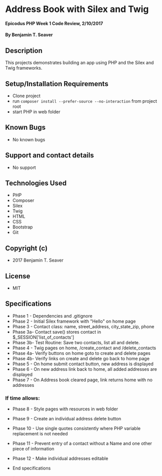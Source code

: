 # Address Book with Silex and Twig

#### Epicodus PHP Week 1 Code Review, 2/10/2017

#### By Benjamin T. Seaver

## Description

This projects demonstrates building an app using PHP and the Silex and Twig frameworks.

## Setup/Installation Requirements
* Clone project
* run `composer install --prefer-source --no-interaction` from project root
* start PHP in web folder

## Known Bugs
* No known bugs

## Support and contact details
* No support

## Technologies Used
* PHP
* Composer
* Silex
* Twig
* HTML
* CSS
* Bootstrap
* Git

## Copyright (c)
* 2017 Benjamin T. Seaver

## License
* MIT

## Specifications
* Phase 1 - Dependencies and .gitignore
* Phase 2 - Initial Silex framework with "Hello" on home page
* Phase 3 - Contact class: name, street_address, city_state_zip, phone
* Phase 3a- Contact save() stores contact in $_SESSION['list_of_contacts']
* Phase 3b- Test Routine: Save two contacts, list all and delete.
* Phase 4 - Twig pages on home, /create_contact and /delete_contacts
* Phase 4a- Verify buttons on home goto to create and delete pages
* Phase 4b- Verify links on create and delete go back to home page
* Phase 5 - On home submit contact button, new address is displayed
* Phase 6 - On new address link back to home, all added addresses are displayed
* Phase 7 - On Address book cleared page, link returns home with no addresses

### If time allows:

* Phase 8 - Style pages with resources in web folder
* Phase 9 - Create an individual address delete button
* Phase 10 - Use single quotes consistently where PHP variable replacement is not needed
* Phase 11 - Prevent entry of a contact without a Name and one other piece of information
* Phase 12 - Make individual addresses editable

* End specifications

